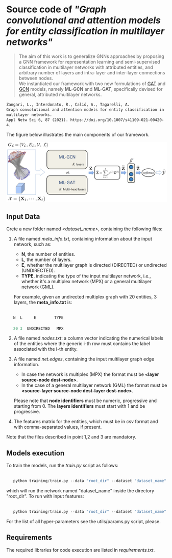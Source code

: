 # Source code of *"Graph convolutional and attention models for entity classification in multilayer networks"*

>The aim of this work is to generalize GNNs approaches by proposing a GNN framework for representation learning and semi-supervised classification in  multilayer networks with attributed entities, 
and arbitrary number of layers and intra-layer and inter-layer connections between nodes.  
We instantiated  our framework with two new formulations of [GAT](https://arxiv.org/abs/1710.10903) and [GCN](https://arxiv.org/abs/1609.02907)
models, namely **ML-GCN** and **ML-GAT**, specifically devised for  general, attributed multilayer networks. 

```
Zangari, L., Interdonato, R., Calió, A., Tagarelli, A.
Graph convolutional and attention models for entity classification in multilayer networks.
Appl Netw Sci 6, 87 (2021). https://doi.org/10.1007/s41109-021-00420-4.
```

The figure below illustrates the main components of our framework.

![gnn_framework](gnn_framework.PNG)

## Input Data

Crete a new folder named *\<dataset_name\>*, containing the following files:
1. A file named *meta_info.txt*, containing information about the input network, such as:
    * **N**, the number of entities.
    * **L**, the number of layers.
    * **E**, whether the multilayer graph is directed (DIRECTED) or undirected (UNDIRECTED).
    * **TYPE**, indicating the type of the input multilayer network,
      i.e., whether it's a multiplex network (MPX) or a general multilayer network (GML).

      
   For example, given an undirected multiplex graph with 20 entities, 3 layers, 
   the **meta_info.txt** is:

```python

   N  L     E        TYPE
   
   20 3  UNDIRECTED   MPX
```
2. A file named *nodes.txt*: a column vector indicating the numerical labels of the entities where 
the  generic i-th row must contains the label associated with the i-th entity.
 
3. A file named *net.edges*, containing the input multilayer graph edge information.
     * In case the network is multiplex (MPX) the format must be **\<layer source-node dest-node\>**.
     * In the case of a general multilayer network (GML) the format must be **\<source-layer source-node dest-layer dest-node\>**.
   
   Please note that **node identifiers** must be numeric, progressive and starting from 0. The **layers identifiers** must start with 1 and be progressive.
   

4. The features matrix for the entities, which must be in csv format and with comma-separated values, if present.

Note that the files described in point 1,2 and 3 are mandatory.

## Models execution
To train the models, run the *train.py* script as follows:
```python

   python training/train.py --data "root_dir" --dataset "dataset_name"

```  
which will run the network named "dataset_name"
inside the directory "root_dir". 
To run with input features:
```python

   python training/train.py --data "root_dir" --dataset "dataset_name" --feat-distribution='features.csv'

```

For the list of all hyper-parameters see the utils/params.py script, please.

## Requirements

The required libraries for code execution are listed in *requirements.txt*.
